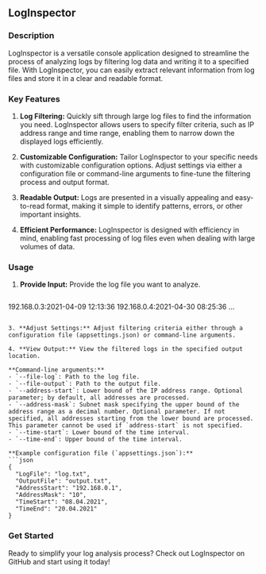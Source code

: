 ## LogInspector

### Description
LogInspector is a versatile console application designed to streamline the process of analyzing logs by filtering log data and writing it to a specified file. With LogInspector, you can easily extract relevant information from log files and store it in a clear and readable format.

### Key Features
1. **Log Filtering:** Quickly sift through large log files to find the information you need. LogInspector allows users to specify filter criteria, such as IP address range and time range, enabling them to narrow down the displayed logs efficiently.
   
2. **Customizable Configuration:** Tailor LogInspector to your specific needs with customizable configuration options. Adjust settings via either a configuration file or command-line arguments to fine-tune the filtering process and output format.

3. **Readable Output:** Logs are presented in a visually appealing and easy-to-read format, making it simple to identify patterns, errors, or other important insights.

4. **Efficient Performance:** LogInspector is designed with efficiency in mind, enabling fast processing of log files even when dealing with large volumes of data.

### Usage
   
1. **Provide Input:** Provide the log file you want to analyze.

   ```text
192.168.0.3:2021-04-09 12:13:36
192.168.0.4:2021-04-30 08:25:36
...
```
   
3. **Adjust Settings:** Adjust filtering criteria either through a configuration file (appsettings.json) or command-line arguments.
   
4. **View Output:** View the filtered logs in the specified output location.

**Command-line arguments:**
- `--file-log`: Path to the log file.
- `--file-output`: Path to the output file.
- `--address-start`: Lower bound of the IP address range. Optional parameter; by default, all addresses are processed.
- `--address-mask`: Subnet mask specifying the upper bound of the address range as a decimal number. Optional parameter. If not specified, all addresses starting from the lower bound are processed. This parameter cannot be used if `address-start` is not specified.
- `--time-start`: Lower bound of the time interval.
- `--time-end`: Upper bound of the time interval.

**Example configuration file (`appsettings.json`):**
```json
{
  "LogFile": "log.txt",
  "OutputFile": "output.txt",
  "AddressStart": "192.168.0.1",
  "AddressMask": "10",
  "TimeStart": "08.04.2021",
  "TimeEnd": "20.04.2021"
}
```
### Get Started
Ready to simplify your log analysis process? Check out LogInspector on GitHub and start using it today!

